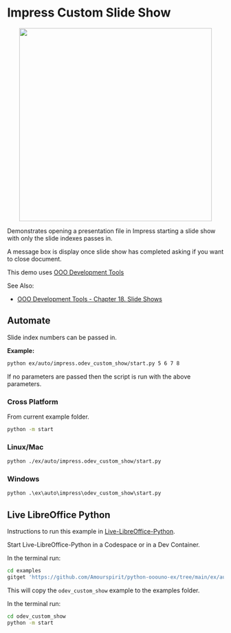 # Impress Custom Slide Show

<p align="center">
    <img src="https://user-images.githubusercontent.com/4193389/198407936-7865b1c2-75b7-4530-8598-a1ce52821752.png" width="448" height="448">
</p>


Demonstrates opening a presentation file in Impress starting a slide show with only the slide indexes passes in.

A message box is display once slide show has completed asking if you want to close document.

This demo uses [OOO Development Tools]

See Also:

- [OOO Development Tools - Chapter 18. Slide Shows](https://python-ooo-dev-tools.readthedocs.io/en/latest/odev/part3/chapter18.html)

## Automate

Slide index numbers can be passed in.

**Example:**

```sh
python ex/auto/impress.odev_custom_show/start.py 5 6 7 8
```

If no parameters are passed then the script is run with the above parameters.

### Cross Platform

From current example folder.

```sh
python -m start
```

### Linux/Mac

```sh
python ./ex/auto/impress.odev_custom_show/start.py
```

### Windows

```ps
python .\ex\auto\impress\odev_custom_show\start.py
```

## Live LibreOffice Python

Instructions to run this example in [Live-LibreOffice-Python](https://github.com/Amourspirit/live-libreoffice-python).

Start Live-LibreOffice-Python in a Codespace or in a Dev Container.

In the terminal run:

```bash
cd examples
gitget 'https://github.com/Amourspirit/python-ooouno-ex/tree/main/ex/auto/impress/odev_custom_show'
```

This will copy the `odev_custom_show` example to the examples folder.

In the terminal run:

```bash
cd odev_custom_show
python -m start
```

[OOO Development Tools]: https://python-ooo-dev-tools.readthedocs.io/en/latest/